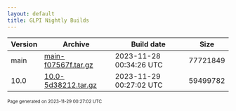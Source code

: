 ```yaml
---
layout: default
title: GLPI Nightly Builds
---
```


Version|Archive|Build date|Size
---|---|---|---
main|[main-f07567f.tar.gz](main-f07567f.tar.gz)|2023-11-28 00:34:26 UTC|77721849
10.0|[10.0-5d38212.tar.gz](10.0-5d38212.tar.gz)|2023-11-29 00:27:02 UTC|59499782

<font size="1">Page generated on 2023-11-29 00:27:02 UTC</font>
